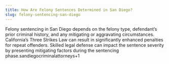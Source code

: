 ```yaml
---
title: How Are Felony Sentences Determined in San Diego?
slug: felony-sentencing-san-diego
---
```


Felony sentencing in San Diego depends on the felony type, defendant’s prior criminal history, and any mitigating or aggravating circumstances. California’s Three Strikes Law can result in significantly enhanced penalties for repeat offenders. Skilled legal defense can impact the sentence severity by presenting mitigating factors during the sentencing phase.sandiegocriminalattorneys+1